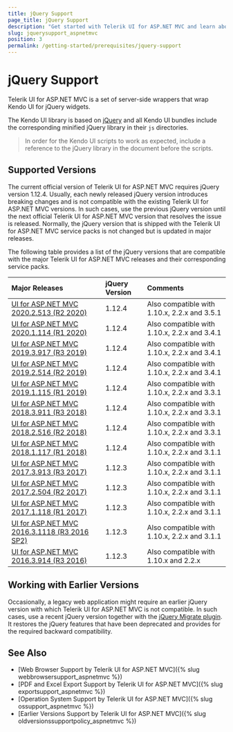 ```yaml
---
title: jQuery Support
page_title: jQuery Support
description: "Get started with Telerik UI for ASP.NET MVC and learn about the jQuery version support which is delivered by the library."
slug: jquerysupport_aspnetmvc
position: 3
permalink: /getting-started/prerequisites/jquery-support
---
```


# jQuery Support

Telerik UI for ASP.NET MVC is a set of server-side wrappers that wrap Kendo UI for jQuery widgets.

The Kendo UI library is based on [jQuery](http://jquery.com/) and all Kendo UI bundles include the corresponding minified jQuery library in their `js` directories.

> In order for the Kendo UI scripts to work as expected, include a reference to the jQuery library in the document before the scripts.

## Supported Versions

The current official version of Telerik UI for ASP.NET MVC requires jQuery version 1.12.4. Usually, each newly released jQuery version introduces breaking changes and is not compatible with the existing Telerik UI for ASP.NET MVC versions. In such cases, use the previous jQuery version until the next official Telerik UI for ASP.NET MVC version that resolves the issue is released. Normally, the jQuery version that is shipped with the Telerik UI for ASP.NET MVC service packs is not changed but is updated in major releases.

The following table provides a list of the jQuery versions that are compatible with the major Telerik UI for ASP.NET MVC releases and their corresponding service packs.

| Major Releases												                                         | jQuery Version    | Comments  |
| :---															                                             | :---			         | :---	     |
| [UI for ASP.NET MVC 2020.2.513 (R2 2020)](https://www.telerik.com/support/whats-new/aspnet-mvc/release-history/ui-for-asp-net-mvc-r2-2020)|1.12.4| Also compatible with 1.10.x, 2.2.x and 3.5.1|
| [UI for ASP.NET MVC 2020.1.114 (R1 2020)](https://www.telerik.com/support/whats-new/aspnet-mvc/release-history/ui-for-asp-net-mvc-r1-2020)|1.12.4| Also compatible with 1.10.x, 2.2.x and 3.4.1|
| [UI for ASP.NET MVC 2019.3.917 (R3 2019)](https://www.telerik.com/support/whats-new/aspnet-mvc/release-history/ui-for-asp-net-mvc-r3-2019)|1.12.4| Also compatible with 1.10.x, 2.2.x and 3.4.1|
| [UI for ASP.NET MVC 2019.2.514 (R2 2019)](https://www.telerik.com/support/whats-new/aspnet-mvc/release-history/ui-for-asp-net-mvc-r2-2019)|1.12.4| Also compatible with 1.10.x, 2.2.x and 3.4.1|
| [UI for ASP.NET MVC 2019.1.115 (R1 2019)](https://www.telerik.com/support/whats-new/aspnet-mvc/release-history/progress-telerik-ui-for-asp-net-mvc-2019-1-115-changelog--kendouimvc-2019-1-115-7eeb9109-6558-40a3-9b9b-d6310f985cda)|1.12.4| Also compatible with 1.10.x, 2.2.x and 3.3.1|
| [UI for ASP.NET MVC 2018.3.911 (R3 2018)](https://www.telerik.com/support/whats-new/aspnet-mvc/release-history/ui-for-asp-net-mvc-r3-2018)	|1.12.4| Also compatible with 1.10.x, 2.2.x and 3.3.1|
| [UI for ASP.NET MVC 2018.2.516 (R2 2018)](https://www.telerik.com/support/whats-new/aspnet-mvc/release-history/ui-for-asp-net-mvc-r2-2018-kendouimvc-2018-2-516-a32e87f1-0759-4d41-b2a1-09f2494adcab)	|1.12.4| Also compatible with 1.10.x, 2.2.x and 3.3.1|
| [UI for ASP.NET MVC 2018.1.117 (R1 2018)](https://www.telerik.com/support/whats-new/aspnet-mvc/release-history/ui-for-asp-net-mvc-r1-2018)	|1.12.4| Also compatible with 1.10.x, 2.2.x and 3.1.1|
| [UI for ASP.NET MVC 2017.3.913 (R3 2017)](https://www.telerik.com/support/whats-new/aspnet-mvc/release-history/ui-for-asp-net-mvc-r3-2017)	|1.12.3| Also compatible with 1.10.x, 2.2.x and 3.1.1|
| [UI for ASP.NET MVC 2017.2.504 (R2 2017)](https://www.telerik.com/support/whats-new/aspnet-mvc/release-history/ui-for-asp-net-mvc-r2-2017)	|1.12.3| Also compatible with 1.10.x, 2.2.x and 3.1.1|
| [UI for ASP.NET MVC 2017.1.118 (R1 2017)](https://www.telerik.com/support/whats-new/aspnet-mvc/release-history/ui-for-asp-net-mvc-r1-2017)	|1.12.3| Also compatible with 1.10.x, 2.2.x and 3.1.1|
| [UI for ASP.NET MVC 2016.3.1118 (R3 2016 SP2)](https://www.telerik.com/support/whats-new/aspnet-mvc/release-history/ui-for-asp-net-mvc-r3-2016-sp2)	|1.12.3| Also compatible with 1.10.x, 2.2.x and 3.1.1|
| [UI for ASP.NET MVC 2016.3.914 (R3 2016)](https://www.telerik.com/support/whats-new/aspnet-mvc/release-history/ui-for-asp-net-mvc-r3-2016)	|1.12.3| Also compatible with 1.10.x and 2.2.x|

## Working with Earlier Versions

Occasionally, a legacy web application might require an earlier jQuery version with which Telerik UI for ASP.NET MVC is not compatible. In such cases, use a recent jQuery version together with the [jQuery Migrate plugin](https://github.com/jquery/jquery-migrate/). It restores the jQuery features that have been deprecated and provides for the required backward compatibility.

## See Also

* [Web Browser Support by Telerik UI for ASP.NET MVC]({% slug webbrowsersupport_aspnetmvc %})
* [PDF and Excel Export Support by Telerik UI for ASP.NET MVC]({% slug exportsupport_aspnetmvc %})
* [Operation System Support by Telerik UI for ASP.NET MVC]({% slug ossupport_aspnetmvc %})
* [Earlier Versions Support by Telerik UI for ASP.NET MVC]({% slug oldversionssupportpolicy_aspnetmvc %})
